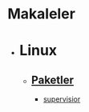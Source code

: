 # Makaleler

* # Linux
    * ## [Paketler](#paketler-1)
        * [supervisior](linux/paketler/super-visior.md)
